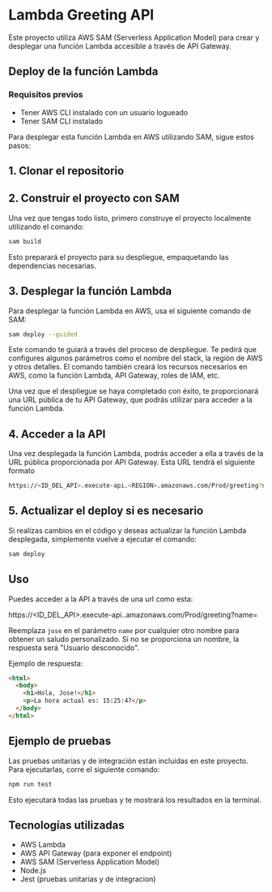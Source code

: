 # Lambda Greeting API

Este proyecto utiliza AWS SAM (Serverless Application Model) para crear y desplegar una función Lambda accesible a través de API Gateway.

## Deploy de la función Lambda

### Requisitos previos
- Tener AWS CLI instalado con un usuario logueado
- Tener SAM CLI instalado

Para desplegar esta función Lambda en AWS utilizando SAM, sigue estos pasos:



## 1. Clonar el repositorio
## 2. Construir el proyecto con SAM
Una vez que tengas todo listo, primero construye el proyecto localmente utilizando el comando:

```bash
sam build
```
Esto preparará el proyecto para su despliegue, empaquetando las dependencias necesarias.

## 3. Desplegar la función Lambda
Para desplegar la función Lambda en AWS, usa el siguiente comando de SAM:
```bash
sam deploy --guided
```

Este comando te guiará a través del proceso de despliegue. Te pedirá que configures algunos parámetros como el nombre del stack, la región de AWS y otros detalles. El comando también creará los recursos necesarios en AWS, como la función Lambda, API Gateway, roles de IAM, etc.

Una vez que el despliegue se haya completado con éxito, te proporcionará una URL pública de tu API Gateway, que podrás utilizar para acceder a la función Lambda.

## 4. Acceder a la API
Una vez desplegada la función Lambda, podrás acceder a ella a través de la URL pública proporcionada por API Gateway. Esta URL tendrá el siguiente formato
```bash
https://<ID_DEL_API>.execute-api.<REGION>.amazonaws.com/Prod/greeting?name=<NOMBRE>
```
## 5. Actualizar el deploy si es necesario
Si realizas cambios en el código y deseas actualizar la función Lambda desplegada, simplemente vuelve a ejecutar el comando:
```bash
sam deploy
```

## Uso

Puedes acceder a la API a través de una url como esta:

https://<ID_DEL_API>.execute-api.<REGION>.amazonaws.com/Prod/greeting?name=<NOMBRE>

Reemplaza `jose` en el parámetro `name` por cualquier otro nombre para obtener un saludo personalizado. Si no se proporciona un nombre, la respuesta será "Usuario desconocido".

Ejemplo de respuesta:
```html
<html>
  <body>
    <h1>Hola, Jose!</h1>
    <p>La hora actual es: 15:25:47</p>
  </body>
</html>
```

## Ejemplo de pruebas
Las pruebas unitarias y de integración están incluidas en este proyecto. Para ejecutarlas, corre el siguiente comando:
```bash
npm run test
```
Esto ejecutará todas las pruebas y te mostrará los resultados en la terminal.

## Tecnologías utilizadas
- AWS Lambda
- AWS API Gateway (para exponer el endpoint)
- AWS SAM (Serverless Application Model)
- Node.js
- Jest (pruebas unitarias y de integracion)
